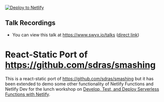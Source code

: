 [![Deploy to Netlify](https://www.netlify.com/img/deploy/button.svg)](https://app.netlify.com/start/deploy?repository=https://github.com/sw-yx/sarahsmashingreact)

## Talk Recordings

- You can view this talk at <https://www.swyx.io/talks> ([direct link](https://www.swyx.io/speaking/netlify-functions-lunchnlearn))

# React-Static Port of https://github.com/sdras/smashing

This is a react-static port of https://github.com/sdras/smashing but it has been extended to demo some other functionality of Netlify Functions and Netlify Dev for the lunch workshop on [Develop, Test, and Deploy Serverless Functions with Netlify](https://smashingconf.com/toronto-2019/lunch-sessions).
